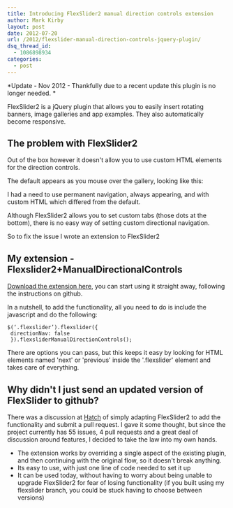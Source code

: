 ```yaml
---
title: Introducing FlexSlider2 manual direction controls extension
author: Mark Kirby
layout: post
date: 2012-07-20
url: /2012/flexslider-manual-direction-controls-jquery-plugin/
dsq_thread_id:
  - 1086898934
categories:
  - post
---
```

*Update - Nov 2012 - Thankfully due to a recent update this plugin is no longer needed. *

FlexSlider2 is a jQuery plugin that allows you to easily insert rotating banners, image galleries and app examples. They also automatically become responsive.

## The problem with FlexSlider2

Out of the box however it doesn't allow you to use custom HTML elements for the direction controls.

The default appears as you mouse over the gallery, looking like this:

[][1]

I had a need to use permanent navigation, always appearing, and with custom HTML which differed from the default.

Although FlexSlider2 allows you to set custom tabs (those dots at the bottom), there is no easy way of setting custom directional navigation.

So to fix the issue I wrote an extension to FlexSlider2

## My extension - Flexslider2+ManualDirectionalControls

[Download the extension here][2], you can start using it straight away, following the instructions on github.

In a nutshell, to add the functionality, all you need to do is include the javascript and do the following:

    $(‘.flexslider’).flexslider({
     directionNav: false
     }).flexsliderManualDirectionControls();

There are options you can pass, but this keeps it easy by looking for HTML elements named 'next' or 'previous' inside the '.flexslider' element and takes care of everything.

## Why didn't I just send an updated version of FlexSlider to github?

There was a discussion at [Hatch][3] of simply adapting FlexSlider2 to add the functionality and submit a pull request. I gave it some thought, but since the project currently has 55 issues, 4 pull requests and a great deal of discussion around features, I decided to take the law into my own hands.

  * The extension works by overriding a single aspect of the existing plugin, and then continuing with the original flow, so it doesn't break anything.
  * Its easy to use, with just one line of code needed to set it up
  * It can be used today, without having to worry about being unable to upgrade FlexSlider2 for fear of losing functionality (if you built using my flexslider branch, you could be stuck having to choose between versions)

 [1]: http://mark-kirby.co.uk/wp-content/uploads/2012/07/Screen-Shot-2012-07-20-at-14.55.18.png
 [2]: https://github.com/markirby/FlexSlider-ManualDirectionControls
 [3]: http://thisishatch.co.uk
